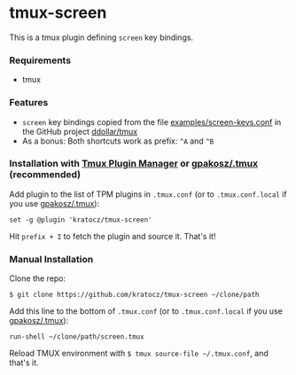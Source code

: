 # tmux-screen

This is a tmux plugin defining `screen` key bindings.

### Requirements

* tmux

### Features

* `screen` key bindings copied from the file [examples/screen-keys.conf](https://github.com/ddollar/tmux/blob/ac408631381ab8568e6a1dadb0db9656ea6faac9/examples/screen-keys.conf) in the GitHub project [ddollar/tmux](https://github.com/ddollar/tmux)
* As a bonus: Both shortcuts work as prefix: `^A` and `^B`

### Installation with [Tmux Plugin Manager](https://github.com/tmux-plugins/tpm) or [gpakosz/.tmux](https://github.com/gpakosz/.tmux) (recommended)

Add plugin to the list of TPM plugins in `.tmux.conf` (or to `.tmux.conf.local` if you use [gpakosz/.tmux](https://github.com/gpakosz/.tmux)):

```tmux
set -g @plugin 'kratocz/tmux-screen'
```

Hit `prefix + I` to fetch the plugin and source it. That's it!

### Manual Installation

Clone the repo:

    $ git clone https://github.com/kratocz/tmux-screen ~/clone/path

Add this line to the bottom of `.tmux.conf` (or to `.tmux.conf.local` if you use [gpakosz/.tmux](https://github.com/gpakosz/.tmux)):

```tmux
run-shell ~/clone/path/screen.tmux
```

Reload TMUX environment with `$ tmux source-file ~/.tmux.conf`, and that's it.

